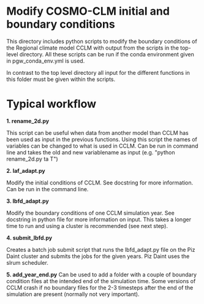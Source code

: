 # Modify COSMO-CLM initial and boundary conditions

This directory includes python scripts to modify the boundary conditions of the Regional climate model CCLM with output from the scripts in the top-level directory. All these scripts can be run if the conda environment given in pgw_conda_env.yml is used.

In contrast to the top level directory all input for the different functions in this folder must be given within the scripts.

# Typical workflow

**1. rename_2d.py**

This script can be useful when data from another model than CCLM has been used as input in the previous functions. Using this script the names of variables can be changed to what is used in CCLM. Can be run in command line and takes the old and new variablename as input (e.g. "python rename_2d.py ta T")

**2. laf_adapt.py** 

Modify the initial conditions of CCLM. See docstring for more information. Can be run in the command line.

**3. lbfd_adapt.py**

Modify the boundary conditions of one CCLM simulation year. See docstring in python file for more information on input. This takes a longer time to run and using a cluster is recommended (see next step).

**4. submit_lbfd.py**

Creates a batch job submit script that runs the lbfd_adapt.py file on the Piz Daint cluster and submits the jobs for the given years. Piz Daint uses the slrum scheduler.

**5. add_year_end.py**
Can be used to add a folder with a couple of boundary condition files at the intended end of the simulation time. Some versions of CCLM crash if no boundary files for the 2-3 timesteps after the end of the simulation are present (normally not very important). 
